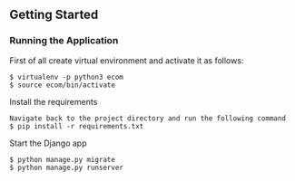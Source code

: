 ## Getting Started
### Running the Application


First of all create virtual environment and activate it as follows:
```
$ virtualenv -p python3 ecom
$ source ecom/bin/activate
```

Install the requirements
```
Navigate back to the project directory and run the following command
$ pip install -r requirements.txt
```

Start the Django app
```
$ python manage.py migrate
$ python manage.py runserver
```
